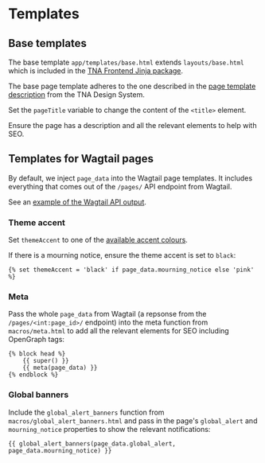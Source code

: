 # Templates

## Base templates

The base template `app/templates/base.html` extends `layouts/base.html` which is included in the [TNA Frontend Jinja package](https://github.com/nationalarchives/tna-frontend-jinja/blob/main/tna_frontend_jinja/templates/layouts/base.html).

The base page template adheres to the one described in the [page template description](https://nationalarchives.github.io/design-system/styles/page-template/) from the TNA Design System.

Set the `pageTitle` variable to change the content of the `<title>` element.

Ensure the page has a description and all the relevant elements to help with SEO.

## Templates for Wagtail pages

By default, we inject `page_data` into the Wagtail page templates. It includes everything that comes out of the `/pages/` API endpoint from Wagtail.

See an [example of the Wagtail API output](https://beta.nationalarchives.gov.uk/api/v2/pages/5/).

### Theme accent

Set `themeAccent` to one of the [available accent colours](https://nationalarchives.github.io/design-system/styles/colours/#accent-colours).

If there is a mourning notice, ensure the theme accent is set to `black`:

```
{% set themeAccent = 'black' if page_data.mourning_notice else 'pink' %}
```

### Meta

Pass the whole `page_data` from Wagtail (a repsonse from the `/pages/<int:page_id>/` endpoint) into the meta function from `macros/meta.html` to add all the relevant elements for SEO including OpenGraph tags:

```
{% block head %}
    {{ super() }}
    {{ meta(page_data) }}
{% endblock %}
```

### Global banners

Include the `global_alert_banners` function from `macros/global_alert_banners.html` and pass in the page's `global_alert` and `mourning_notice` properties to show the relevant notifications:

```
{{ global_alert_banners(page_data.global_alert, page_data.mourning_notice) }}
```
